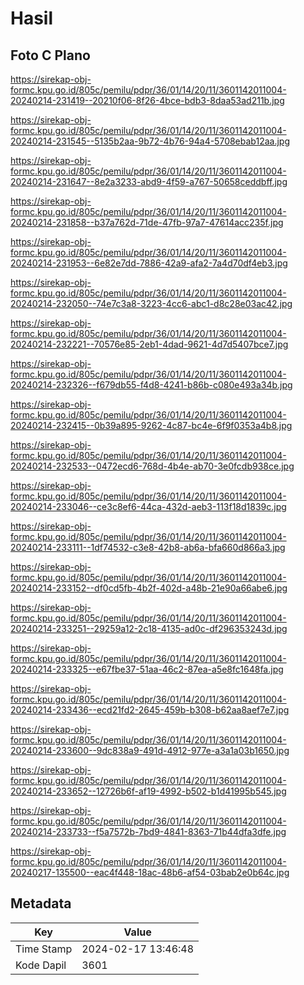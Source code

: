 # Hasil

## Foto C Plano

https://sirekap-obj-formc.kpu.go.id/805c/pemilu/pdpr/36/01/14/20/11/3601142011004-20240214-231419--20210f06-8f26-4bce-bdb3-8daa53ad211b.jpg

https://sirekap-obj-formc.kpu.go.id/805c/pemilu/pdpr/36/01/14/20/11/3601142011004-20240214-231545--5135b2aa-9b72-4b76-94a4-5708ebab12aa.jpg

https://sirekap-obj-formc.kpu.go.id/805c/pemilu/pdpr/36/01/14/20/11/3601142011004-20240214-231647--8e2a3233-abd9-4f59-a767-50658ceddbff.jpg

https://sirekap-obj-formc.kpu.go.id/805c/pemilu/pdpr/36/01/14/20/11/3601142011004-20240214-231858--b37a762d-71de-47fb-97a7-47614acc235f.jpg

https://sirekap-obj-formc.kpu.go.id/805c/pemilu/pdpr/36/01/14/20/11/3601142011004-20240214-231953--6e82e7dd-7886-42a9-afa2-7a4d70df4eb3.jpg

https://sirekap-obj-formc.kpu.go.id/805c/pemilu/pdpr/36/01/14/20/11/3601142011004-20240214-232050--74e7c3a8-3223-4cc6-abc1-d8c28e03ac42.jpg

https://sirekap-obj-formc.kpu.go.id/805c/pemilu/pdpr/36/01/14/20/11/3601142011004-20240214-232221--70576e85-2eb1-4dad-9621-4d7d5407bce7.jpg

https://sirekap-obj-formc.kpu.go.id/805c/pemilu/pdpr/36/01/14/20/11/3601142011004-20240214-232326--f679db55-f4d8-4241-b86b-c080e493a34b.jpg

https://sirekap-obj-formc.kpu.go.id/805c/pemilu/pdpr/36/01/14/20/11/3601142011004-20240214-232415--0b39a895-9262-4c87-bc4e-6f9f0353a4b8.jpg

https://sirekap-obj-formc.kpu.go.id/805c/pemilu/pdpr/36/01/14/20/11/3601142011004-20240214-232533--0472ecd6-768d-4b4e-ab70-3e0fcdb938ce.jpg

https://sirekap-obj-formc.kpu.go.id/805c/pemilu/pdpr/36/01/14/20/11/3601142011004-20240214-233046--ce3c8ef6-44ca-432d-aeb3-113f18d1839c.jpg

https://sirekap-obj-formc.kpu.go.id/805c/pemilu/pdpr/36/01/14/20/11/3601142011004-20240214-233111--1df74532-c3e8-42b8-ab6a-bfa660d866a3.jpg

https://sirekap-obj-formc.kpu.go.id/805c/pemilu/pdpr/36/01/14/20/11/3601142011004-20240214-233152--df0cd5fb-4b2f-402d-a48b-21e90a66abe6.jpg

https://sirekap-obj-formc.kpu.go.id/805c/pemilu/pdpr/36/01/14/20/11/3601142011004-20240214-233251--29259a12-2c18-4135-ad0c-df296353243d.jpg

https://sirekap-obj-formc.kpu.go.id/805c/pemilu/pdpr/36/01/14/20/11/3601142011004-20240214-233325--e67fbe37-51aa-46c2-87ea-a5e8fc1648fa.jpg

https://sirekap-obj-formc.kpu.go.id/805c/pemilu/pdpr/36/01/14/20/11/3601142011004-20240214-233436--ecd21fd2-2645-459b-b308-b62aa8aef7e7.jpg

https://sirekap-obj-formc.kpu.go.id/805c/pemilu/pdpr/36/01/14/20/11/3601142011004-20240214-233600--9dc838a9-491d-4912-977e-a3a1a03b1650.jpg

https://sirekap-obj-formc.kpu.go.id/805c/pemilu/pdpr/36/01/14/20/11/3601142011004-20240214-233652--12726b6f-af19-4992-b502-b1d41995b545.jpg

https://sirekap-obj-formc.kpu.go.id/805c/pemilu/pdpr/36/01/14/20/11/3601142011004-20240214-233733--f5a7572b-7bd9-4841-8363-71b44dfa3dfe.jpg

https://sirekap-obj-formc.kpu.go.id/805c/pemilu/pdpr/36/01/14/20/11/3601142011004-20240217-135500--eac4f448-18ac-48b6-af54-03bab2e0b64c.jpg


## Metadata

| Key        | Value               |
| ---------- | ------------------- |
| Time Stamp | 2024-02-17 13:46:48 |
| Kode Dapil | 3601                |



